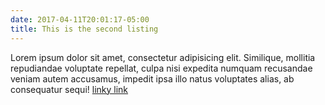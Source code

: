 ```yaml
---
date: 2017-04-11T20:01:17-05:00
title: This is the second listing
---
```


Lorem ipsum dolor sit amet, consectetur adipisicing elit. Similique, mollitia repudiandae voluptate repellat, culpa nisi expedita numquam recusandae veniam autem accusamus, impedit ipsa illo natus voluptates alias, ab consequatur sequi! [linky link](https://williampalm.com)
